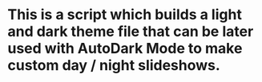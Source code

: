 # This is a script which builds a light and dark theme file that can be later used with AutoDark Mode to make custom day / night slideshows.
